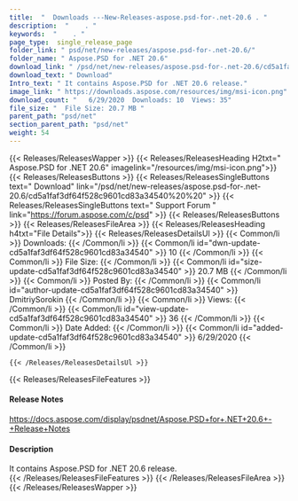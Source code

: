 ```yaml
---
title:  "  Downloads ---New-Releases-aspose.psd-for-.net-20.6 . " 
description:  "    . " 
keywords:  "    . " 
page_type:  single_release_page
folder_link: " psd/net/new-releases/aspose.psd-for-.net-20.6/"
folder_name: " Aspose.PSD for .NET 20.6"
download_link: " /psd/net/new-releases/aspose.psd-for-.net-20.6/cd5a1faf3df64f528c9601cd83a34540"
download_text: " Download"
Intro_text: " It contains Aspose.PSD for .NET 20.6 release."
image_link: " https://downloads.aspose.com/resources/img/msi-icon.png"
download_count: "   6/29/2020  Downloads: 10  Views: 35"
file_size: "  File Size: 20.7 MB "
parent_path: "psd/net"
section_parent_path: "psd/net"
weight: 54 
---
```


{{< Releases/ReleasesWapper >}}
  {{< Releases/ReleasesHeading H2txt=" Aspose.PSD for .NET 20.6" imagelink="/resources/img/msi-icon.png">}}
  {{< Releases/ReleasesButtons >}}
    {{< Releases/ReleasesSingleButtons text=" Download" link="/psd/net/new-releases/aspose.psd-for-.net-20.6/cd5a1faf3df64f528c9601cd83a34540%20%20" >}}
    {{< Releases/ReleasesSingleButtons text=" Support Forum " link="https://forum.aspose.com/c/psd" >}}
  {{< Releases/ReleasesButtons >}}
  {{< Releases/ReleasesFileArea >}}
    {{< Releases/ReleasesHeading h4txt="File Details">}}
    {{< Releases/ReleasesDetailsUl >}}
            {{< Common/li  >}} Downloads: {{< /Common/li >}} 
      {{< Common/li id="dwn-update-cd5a1faf3df64f528c9601cd83a34540" >}} 10 {{< /Common/li >}} 
      {{< Common/li  >}} File Size: {{< /Common/li >}} 
      {{< Common/li id="size-update-cd5a1faf3df64f528c9601cd83a34540" >}} 20.7 MB {{< /Common/li >}} 
      {{< Common/li  >}} Posted By: {{< /Common/li >}} 
      {{< Common/li id="author-update-cd5a1faf3df64f528c9601cd83a34540" >}} DmitriySorokin {{< /Common/li >}} 
      {{< Common/li  >}} Views: {{< /Common/li >}} 
      {{< Common/li id="view-update-cd5a1faf3df64f528c9601cd83a34540" >}} 36 {{< /Common/li >}} 
      {{< Common/li  >}} Date Added: {{< /Common/li >}} 
      {{< Common/li id="added-update-cd5a1faf3df64f528c9601cd83a34540" >}} 6/29/2020 {{< /Common/li >}} 

    {{< /Releases/ReleasesDetailsUl >}}

  {{< Releases/ReleasesFileFeatures >}}
      <h4>Release Notes</h4><div><a href="https://docs.aspose.com/display/psdnet/Aspose.PSD+for+.NET+20.6+-+Release+Notes">https://docs.aspose.com/display/psdnet/Aspose.PSD+for+.NET+20.6+-+Release+Notes</a></div><h4>Description</h4><div class="HTMLDescription">It contains Aspose.PSD for .NET 20.6 release.</div>
  {{< /Releases/ReleasesFileFeatures >}}
 {{< /Releases/ReleasesFileArea >}}
{{< /Releases/ReleasesWapper >}}


